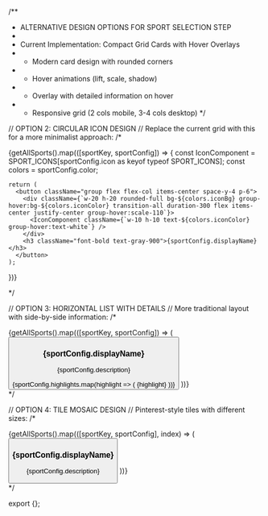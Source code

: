 /\*\*

- ALTERNATIVE DESIGN OPTIONS FOR SPORT SELECTION STEP
-
- Current Implementation: Compact Grid Cards with Hover Overlays
- - Modern card design with rounded corners
- - Hover animations (lift, scale, shadow)
- - Overlay with detailed information on hover
- - Responsive grid (2 cols mobile, 3-4 cols desktop)
    \*/

// OPTION 2: CIRCULAR ICON DESIGN
// Replace the current grid with this for a more minimalist approach:
/\*

<div className="grid grid-cols-2 md:grid-cols-4 gap-8">
  {getAllSports().map(([sportKey, sportConfig]) => {
    const IconComponent = SPORT_ICONS[sportConfig.icon as keyof typeof SPORT_ICONS];
    const colors = sportConfig.color;
    
    return (
      <button className="group flex flex-col items-center space-y-4 p-6">
        <div className={`w-20 h-20 rounded-full bg-${colors.iconBg} group-hover:bg-${colors.iconColor} transition-all duration-300 flex items-center justify-center group-hover:scale-110`}>
          <IconComponent className={`w-10 h-10 text-${colors.iconColor} group-hover:text-white`} />
        </div>
        <h3 className="font-bold text-gray-900">{sportConfig.displayName}</h3>
      </button>
    );
  })}
</div>
*/

// OPTION 3: HORIZONTAL LIST WITH DETAILS
// More traditional layout with side-by-side information:
/\*

<div className="space-y-4">
  {getAllSports().map(([sportKey, sportConfig]) => (
    <button className="w-full flex items-center p-6 border rounded-lg hover:shadow-lg">
      <div className="flex-shrink-0 mr-6">
        <IconComponent className="w-12 h-12" />
      </div>
      <div className="flex-grow text-left">
        <h3 className="text-xl font-semibold">{sportConfig.displayName}</h3>
        <p className="text-gray-600">{sportConfig.description}</p>
        <div className="flex gap-4 mt-2 text-sm text-gray-500">
          {sportConfig.highlights.map(highlight => (
            <span key={highlight}>{highlight}</span>
          ))}
        </div>
      </div>
    </button>
  ))}
</div>
*/

// OPTION 4: TILE MOSAIC DESIGN
// Pinterest-style tiles with different sizes:
/\*

<div className="grid grid-cols-2 md:grid-cols-3 gap-4">
  {getAllSports().map(([sportKey, sportConfig], index) => (
    <button className={`${index === 0 ? 'md:col-span-2' : ''} relative overflow-hidden rounded-2xl aspect-square bg-gradient-to-br from-${colors.iconBg} to-${colors.background} p-6 group`}>
      <div className="absolute inset-0 bg-black bg-opacity-0 group-hover:bg-opacity-10 transition-all" />
      <div className="relative z-10 h-full flex flex-col justify-between">
        <IconComponent className="w-12 h-12" />
        <div>
          <h3 className="font-bold text-lg">{sportConfig.displayName}</h3>
          <p className="text-sm opacity-75">{sportConfig.description}</p>
        </div>
      </div>
    </button>
  ))}
</div>
*/

export {};
